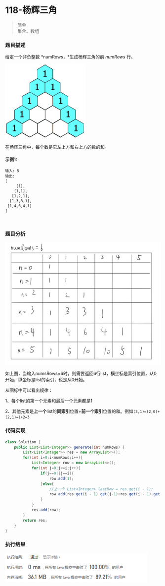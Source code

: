 # 118-杨辉三角

> 简单  
> 集合、数组

### 题目描述

给定一个非负整数 *numRows，*生成杨辉三角的前 *numRows* 行。

![pic](https://github.com/hinkleung/leetcode/blob/main/problems/118-杨辉三角/118-pic1.gif)

在杨辉三角中，每个数是它左上方和右上方的数的和。

#### 示例1:

```
输入: 5
输出:
[
     [1],
    [1,1],
   [1,2,1],
  [1,3,3,1],
 [1,4,6,4,1]
]
```

</br>

### 题目分析

![pic](https://github.com/hinkleung/leetcode/blob/main/problems/118-杨辉三角/118-pic2.jpg)

如上图，当输入numsRows=6时，则需要返回6行list，横坐标是索引位置，从0开始，纵坐标是list的索引，也是从0开始。

从图标中可以看出规律：

1、每个list的第一个元素和最后一个元素都是1

2、其他元素是**上一个**list的**同索引**位置+**前一个索引**位置的和。例如`(3,1)=(2,0)+(2,1)=1+2=3`

### 代码实现

```java
class Solution {
    public List<List<Integer>> generate(int numRows) {
        List<List<Integer>> res = new ArrayList<>();
        for(int i=0;i<numRows;i++){
            List<Integer> row = new ArrayList<>();
            for(int j=0;j<=i;j++){
                if(j==0||j==i){
                    row.add(1);
                }else{
                    //上一个 List<Integer> lastRow = res.get(i - 1);
                    row.add(res.get(i - 1).get(j-1)+res.get(i - 1).get(j));
                }
            }
            res.add(row);
        }
        return res;
    }
}
```

### 执行结果

![pic](https://github.com/hinkleung/leetcode/blob/main/problems/118-杨辉三角/118-result.png)
